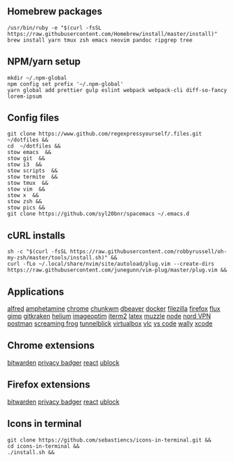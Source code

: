 ## Homebrew packages

```
/usr/bin/ruby -e "$(curl -fsSL https://raw.githubusercontent.com/Homebrew/install/master/install)"
brew install yarn tmux zsh emacs neovim pandoc ripgrep tree
```

## NPM/yarn setup

```
mkdir ~/.npm-global
npm config set prefix '~/.npm-global'
yarn global add prettier gulp eslint webpack webpack-cli diff-so-fancy lorem-ipsum
```

## Config files

```
git clone https://www.github.com/regexpressyourself/.files.git ~/dotfiles &&
cd  ~/dotfiles &&
stow emacs  &&
stow git  &&
stow i3  &&
stow scripts  &&
stow termite  &&
stow tmux  &&
stow vim  &&
stow x  &&
stow zsh &&
stow pics &&
git clone https://github.com/syl20bnr/spacemacs ~/.emacs.d
```

## cURL installs

```
sh -c "$(curl -fsSL https://raw.githubusercontent.com/robbyrussell/oh-my-zsh/master/tools/install.sh)" &&
curl -fLo ~/.local/share/nvim/site/autoload/plug.vim --create-dirs https://raw.githubusercontent.com/junegunn/vim-plug/master/plug.vim &&
```

## Applications

[alfred](https://www.alfredapp.com/)
[amphetamine](https://apps.apple.com/us/app/amphetamine/id937984704?mt=12)
[chrome](https://www.google.com/chrome/)
[chunkwm](https://koekeishiya.github.io/chunkwm/docs.html)
[dbeaver](https://dbeaver.io/download/)
[docker](https://docs.docker.com/docker-for-mac/install/)
[filezilla](https://filezilla-project.org/download.php)
[firefox](https://www.mozilla.org/en-US/firefox/new/)
[flux](https://justgetflux.com/)
[gimp](https://www.gimp.org/downloads/)
[gitkraken](https://www.gitkraken.com/download)
[helium](https://apps.apple.com/us/app/helium/id1054607607?mt=12)
[imageoptim](https://imageoptim.com/mac)
[iterm2](https://www.iterm2.com/downloads.html)
[latex](http://www.tug.org/mactex/)
[muzzle](https://muzzleapp.com/)
[node](https://nodejs.org/en/download/)
[nord VPN](https://nordvpn.com/download/mac/)
[postman](https://www.postman.com/downloads/)
[screaming frog](https://www.screamingfrog.co.uk/seo-spider/#)
[tunnelblick](https://tunnelblick.net/downloads.html)
[virtualbox](https://www.virtualbox.org/wiki/Downloads)
[vlc](https://www.videolan.org/vlc/download-macosx.html)
[vs code](https://code.visualstudio.com/download)
[wally](https://ergodox-ez.com/pages/wally)
[xcode](https://apps.apple.com/us/app/xcode/id497799835?mt=12)

## Chrome extensions

[bitwarden](https://chrome.google.com/webstore/detail/bitwarden-free-password-m/nngceckbapebfimnlniiiahkandclblb?hl=en)
[privacy badger](https://chrome.google.com/webstore/detail/privacy-badger/pkehgijcmpdhfbdbbnkijodmdjhbjlgp?hl=en-US)
[react](https://chrome.google.com/webstore/detail/react-developer-tools/fmkadmapgofadopljbjfkapdkoienihi?hl=en)
[ublock](https://chrome.google.com/webstore/detail/ublock-origin/cjpalhdlnbpafiamejdnhcphjbkeiagm?hl=en)

## Firefox extensions

[bitwarden](https://addons.mozilla.org/en-US/firefox/addon/bitwarden-password-manager/)
[privacy badger](https://addons.mozilla.org/en-US/firefox/addon/privacy-badger17/)
[react](https://addons.mozilla.org/en-US/firefox/addon/react-devtools/)
[ublock](https://addons.mozilla.org/en-US/firefox/addon/ublock-origin/)

## Icons in terminal

```
git clone https://github.com/sebastiencs/icons-in-terminal.git &&
cd icons-in-terminal &&
./install.sh &&
```
